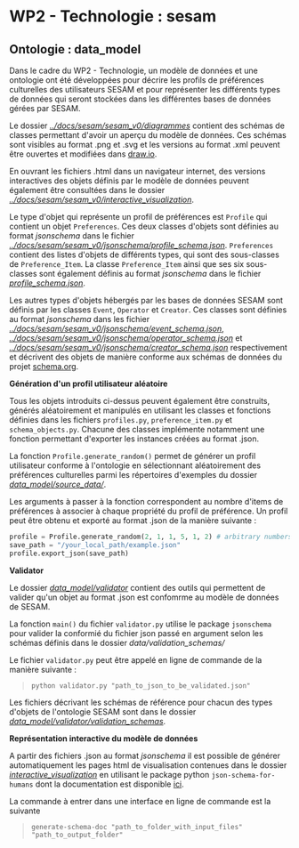 # WP2 - Technologie : sesam

## Ontologie : data_model

Dans le cadre du WP2 - Technologie, un modèle de données et une ontologie ont été développées pour décrire les profils de préférences culturelles des utilisateurs SESAM et pour représenter les différents types de données qui seront stockées dans les différentes bases de données gérées par SESAM.

Le dossier [*../docs/sesam/sesam_v0/diagrammes*](../docs/sesam/sesam_v0/diagrammes) contient des schémas de classes permettant d'avoir un aperçu du modèle de données. Ces schémas sont visibles au format .png et .svg et les versions au format .xml peuvent être ouvertes et modifiées dans [draw.io](*https://app.diagrams.net/*).

En ouvrant les fichiers .html dans un navigateur internet, des versions interactives des objets définis par le modèle de données peuvent également être consultées dans le dossier [*../docs/sesam/sesam_v0/interactive_visualization*](../docs/sesam/sesam_v0/interactive_visualization/).

Le type d'objet qui représente un profil de préférences est `Profile` qui contient un objet `Preferences`. Ces deux classes d'objets sont définies au format *jsonschema* dans le fichier [*../docs/sesam/sesam_v0/jsonschema/profile_schema.json*](../docs/sesam/sesam_v0/jsonschema/profile_schema.json). `Preferences` contient des listes d'objets de différents types, qui sont des sous-classes de `Preference_Item`. La classe `Preference_Item` ainsi que ses six sous-classes sont également définis au format *jsonschema* dans le fichier [*profile_schema.json*](../docs/sesam/sesam_v0/jsonschema/profile_schema.json).

Les autres types d'objets hébergés par les bases de données SESAM sont définis par les classes `Event`, `Operator` et `Creator`. Ces classes sont définies au format *jsonschema*  dans les fichier [*../docs/sesam/sesam_v0/jsonschema/event_schema.json*](../docs/sesam/sesam_v0/jsonschema/event_schema.json), [*../docs/sesam/sesam_v0/jsonschema/operator_schema.json*](../docs/sesam/sesam_v0/jsonschema/operator_schema.json) et [*../docs/sesam/sesam_v0/jsonschema/creator_schema.json*](../docs/sesam/sesam_v0/jsonschema/creator_schema.json) respectivement et décrivent des objets de manière conforme aux schémas de données du projet [schema.org](https://www.schema.org). 


**Génération d'un profil utilisateur aléatoire**

Tous les objets introduits ci-dessus peuvent également être construits, générés aléatoirement et manipulés en utilisant les classes et fonctions définies dans les fichiers `profiles.py`, `preference_item.py` et `schema_objects.py`. Chacune des classes implémente notamment une fonction permettant d'exporter les instances créées au format .json. 

La fonction `Profile.generate_random()` permet de générer un profil utilisateur conforme à l'ontologie en sélectionnant aléatoirement des préférences culturelles parmi les répertoires d'exemples du dossier [*data_model/source_data/*](data_model/source_data/). 

Les arguments à passer à la fonction correspondent au nombre d'items de préférences à associer à chaque propriété du profil de préférence. 
Un profil peut être obtenu et exporté au format .json de la manière suivante : 

```python 
profile = Profile.generate_random(2, 1, 1, 5, 1, 2) # arbitrary numbers
save_path = "/your_local_path/example.json"
profile.export_json(save_path)
```


**Validator**

Le dossier [*data_model/validator*](data_model/validator/) contient des outils qui permettent de valider qu'un objet au format .json est confomrme au modèle de données de SESAM. 

La fonction `main()` du fichier `validator.py` utilise le package `jsonschema` pour valider la conformié du fichier json passé en argument selon les schémas définis dans le dossier *data/validation_schemas/*  

Le fichier `validator.py` peut être appelé en ligne de commande de la manière suivante : 
> `python validator.py "path_to_json_to_be_validated.json"`

Les fichiers décrivant les schémas de référence pour chacun des types d'objets de l'ontologie SESAM sont dans le dossier [*data_model/validator/validation_schemas*](data_model/validator/validation_schemas/).


**Représentation interactive du modèle de données**

A partir des fichiers .json au format *jsonschema* il est possible de générer automatiquement les pages html de visualisation contenues dans le dossier [*interactive_visualization*](../docs/sesam/sesam_v0/interactive_visualization/) en utilisant le package python `json-schema-for-humans` dont la documentation est disponible [ici](https://pypi.org/project/json-schema-for-humans/0.3.1/). 

La commande à entrer dans une interface en ligne de commande est la suivante 

> `generate-schema-doc "path_to_folder_with_input_files" "path_to_output_folder"`